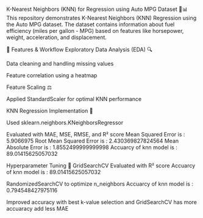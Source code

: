 K-Nearest Neighbors (KNN) for Regression using Auto MPG Dataset 🚗📊
This repository demonstrates K-Nearest Neighbors (KNN) Regression using the Auto MPG dataset. The dataset contains information about fuel efficiency (miles per gallon - MPG) based on features like horsepower, weight, acceleration, and displacement.

📌 Features & Workflow
Exploratory Data Analysis (EDA) 🔍

Data cleaning and handling missing values

Feature correlation using a heatmap

Feature Scaling ⚖

Applied StandardScaler for optimal KNN performance

KNN Regression Implementation 🤖

Used sklearn.neighbors.KNeighborsRegressor

Evaluated with MAE, MSE, RMSE, and R² score
Mean Squared Error is : 5.9066975
Root Mean Squared Error is : 2.430369827824564
Mean Absolute Error is : 1.8552499999999998
Accuarcy of knn model is : 89.01415625057032

Hyperparameter Tuning 🔧
 GridSearchCV
 Evaluated with  R² score
 Accuarcy of knn model is : 89.01415625057032
 
 RandomizedSearchCV to optimize n_neighbors
 Accuarcy of knn model is : 0.794548427975116


Improved accuracy with best k-value selection and  GridSearchCV has more accuaracy add less MAE
